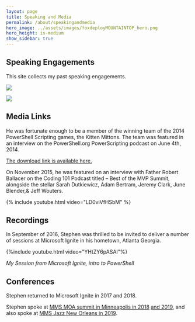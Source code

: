 ```yaml
---
layout: page
title: Speaking and Media
permalink: /about/speakingandmedia
hero_image: ../assets/images/foxdeployMOUNTAINTOP_hero.png
hero_height: is-medium
show_sidebar: true
---
```


## Speaking Engagements
This site collects my past speaking engagements.

![](../assets/images/microsoft-ignite-2017-100734688-large.jpg)

![](../assets/images/mms180x150_adjazza.png)


## Media Links
He was fortunate enough to be a member of the winning team of the 2014 PowerShell Scripting games, the Kitten Mittons.  The team was featured in an interview on the PowerShell.org PowerScripting podcast on June 4th, 2014.  

[The download link is available here.](https://powerscripting.libsyn.com/episode-273-powerscripting-podcast-the-scripting-games-team-winners)

On November 2015, he was featured on an interview with Father Robert Ballacer on the Coding 101 Podcast titled – Best of the MVP Summit, alongside the stellar Sarah Dutkiewicz, Adam Bertram, Jeremy Clark, June Blender,& Jeff Wouters. 

{% include youtube.html video="LD0viVfHSbM" %}

## Recordings

In September of 2016, Stephen was thrilled to be invited to deliver a number of sessions at Microsoft Ignite in his hometown, Atlanta Georgia.

{%include youtube.html video="YHtZY6pASAI"%}

*My Session from Microsoft Ignite, intro to PowerShell*

## Conferences

Stephen returned to Microsoft Ignite in 2017 and 2018.  

Stephen spoke at [MMS MOA summit in Minneapolis in 2018](https://mms2018.sched.com/moderator/sred13) [and 2019](https://mms2019.sched.com/speaker/sred13), and also spoke at [MMS Jazz New Orleans in 2019](https://mmsjazz.sched.com/speaker/sred13).  